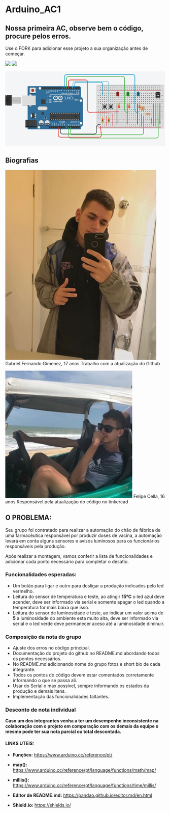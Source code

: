 # Arduino_AC1
## Nossa primeira AC, observe bem o código, procure pelos erros.

Use o FORK para adicionar esse projeto a sua organização antes de começar.

![](https://img.shields.io/github/forks/Leoruiz197/Arduino_AC1)
![](https://img.shields.io/github/stars/Leoruiz197/Arduino_AC1)

![](https://github.com/FECHADOES-COM-CRISTO/Arduino_AC1/blob/main/foto%20do%20tikercad%20do%20trabalho.PNG)

## Biografias
![](https://github.com/FECHADOES-COM-CRISTO/Arduino_AC1/blob/main/ft%20git.PNG)
Gabriel Fernando Gimenez, 17 anos
Trabalho com a atualização do Github

![](https://github.com/FECHADOES-COM-CRISTO/Arduino_AC1/blob/main/ZhO4TC32_400x400.jpg)
Felipe Cella, 16 anos
Responsável pela atualização do código no tinkercad


## **O PROBLEMA:** 

Seu grupo foi contratado para realizar a automação do chão de fábrica de uma farmacêutica responsável por produzir doses de vacina, a automação levará em conta alguns sensores e avisos luminosos para os funcionários responsáveis pela produção.

Após realizar a montagem, vamos conferir a lista de funcionalidades e adicionar cada ponto necessário para completar o desafio.

### Funcionalidades esperadas:

- Um botão para ligar e outro para desligar a produção indicados pelo led vermelho.
- Leitura do sensor de temperatura e teste, ao atingir **15℃** o led azul deve acender, deve ser informado via serial e somente apagar o led quando a temperatura for mais baixa que isso.
- Leitura do sensor de luminosidade e teste, ao indicar um valor acima de **5** a luminosidade do ambiente esta muito alta, deve ser informado via serial e o led verde deve permanecer aceso até a luminosidade diminuir.

### Composição da nota do grupo
- Ajuste dos erros no código principal.
- Documentação do projeto do github no README.md abordando todos os pontos necessários.
- No README.md adicionando nome do grupo fotos e short bio de cada integrante.
- Todos os pontos do código devem estar comentados corretamente informando o que se passa ali.
- Usar do Serial o max possível, sempre informando os estados da produção e demais itens.
- Implementação das funcionalidades faltantes.

### Desconto de nota individual

**Caso um dos integrantes venha a ter um desempenho inconsistente na colaboração com o projeto em comparação com os demais da equipe o mesmo pode ter sua nota parcial ou total descontada.**

#### LINKS UTEIS:

- **Funções:** https://www.arduino.cc/reference/pt/
- **map():** https://www.arduino.cc/reference/pt/language/functions/math/map/
- **millis():** https://www.arduino.cc/reference/pt/language/functions/time/millis/

- **Editor de README.md:** https://pandao.github.io/editor.md/en.html
- **Shield.io:** https://shields.io/
